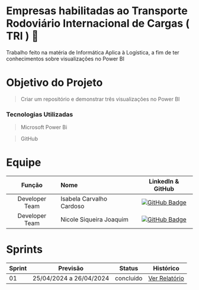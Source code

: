 #     Empresas habilitadas ao Transporte Rodoviário Internacional de Cargas ( TRI ) 🚚

Trabalho feito na matéria de Informática Aplica à Logística, a fim de ter conhecimentos sobre visualizações no Power BI

# Objetivo do Projeto
> Criar um repositório e demonstrar três visualizações no Power BI

### Tecnologias Utilizadas
 > Microsoft Power Bi

 > GitHub

# Equipe
|    Função     | Nome                                  |                                                                                                                                                      LinkedIn & GitHub                                                                                                                                                      |
| :-----------: | :------------------------------------ | :-------------------------------------------------------------------------------------------------------------------------------------------------------------------------------------------------------------------------------------------------------------------------------------------------------------------------: |
| Developer Team |  Isabela Carvalho Cardoso    |  [![GitHub Badge](https://img.shields.io/badge/GitHub-111217?style=flat-square&logo=github&logoColor=white)](https://github.com/isabelacardd)             |
| Developer Team  | Nicole Siqueira Joaquim |      [![GitHub Badge](https://img.shields.io/badge/GitHub-111217?style=flat-square&logo=github&logoColor=white)](https://github.com/NicoleJoaquim/)        |

# Sprints
Sprint | Previsão | Status| Histórico|
|------|--------|------|--------|
|01 | 25/04/2024 a 26/04/2024| concluído| [Ver Relatório](https://drive.google.com/file/d/1kPdtbDLHvU8VxvA2pGEHq9_f9ANoFOko/view?usp=drive_link) | 
